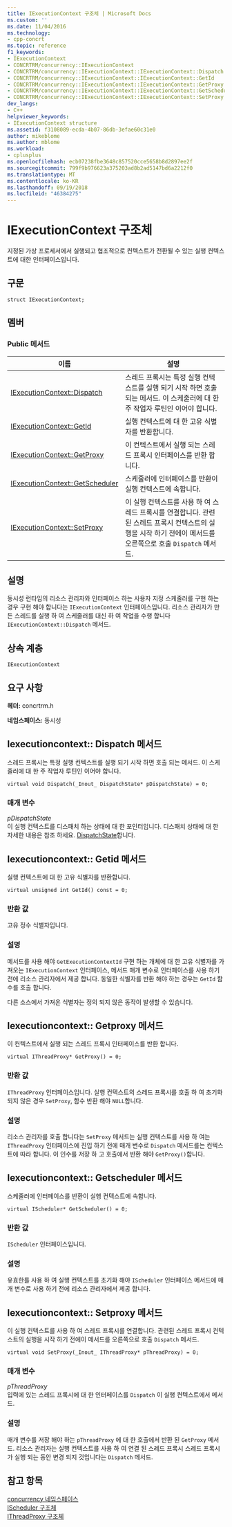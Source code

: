 ```yaml
---
title: IExecutionContext 구조체 | Microsoft Docs
ms.custom: ''
ms.date: 11/04/2016
ms.technology:
- cpp-concrt
ms.topic: reference
f1_keywords:
- IExecutionContext
- CONCRTRM/concurrency::IExecutionContext
- CONCRTRM/concurrency::IExecutionContext::IExecutionContext::Dispatch
- CONCRTRM/concurrency::IExecutionContext::IExecutionContext::GetId
- CONCRTRM/concurrency::IExecutionContext::IExecutionContext::GetProxy
- CONCRTRM/concurrency::IExecutionContext::IExecutionContext::GetScheduler
- CONCRTRM/concurrency::IExecutionContext::IExecutionContext::SetProxy
dev_langs:
- C++
helpviewer_keywords:
- IExecutionContext structure
ms.assetid: f3108089-ecda-4b07-86db-3efae60c31e0
author: mikeblome
ms.author: mblome
ms.workload:
- cplusplus
ms.openlocfilehash: ecb07238fbe3648c857520cce5658b8d2897ee2f
ms.sourcegitcommit: 799f9b976623a375203ad8b2ad5147bd6a2212f0
ms.translationtype: MT
ms.contentlocale: ko-KR
ms.lasthandoff: 09/19/2018
ms.locfileid: "46384275"
---
```

# <a name="iexecutioncontext-structure"></a>IExecutionContext 구조체

지정된 가상 프로세서에서 실행되고 협조적으로 컨텍스트가 전환될 수 있는 실행 컨텍스트에 대한 인터페이스입니다.

## <a name="syntax"></a>구문

```
struct IExecutionContext;
```

## <a name="members"></a>멤버

### <a name="public-methods"></a>Public 메서드

|이름|설명|
|----------|-----------------|
|[IExecutionContext::Dispatch](#dispatch)|스레드 프록시는 특정 실행 컨텍스트를 실행 되기 시작 하면 호출 되는 메서드. 이 스케줄러에 대 한 주 작업자 루틴인 이어야 합니다.|
|[IExecutionContext::GetId](#getid)|실행 컨텍스트에 대 한 고유 식별자를 반환합니다.|
|[IExecutionContext::GetProxy](#getproxy)|이 컨텍스트에서 실행 되는 스레드 프록시 인터페이스를 반환 합니다.|
|[IExecutionContext::GetScheduler](#getscheduler)|스케줄러에 인터페이스를 반환이 실행 컨텍스트에 속합니다.|
|[IExecutionContext::SetProxy](#setproxy)|이 실행 컨텍스트를 사용 하 여 스레드 프록시를 연결합니다. 관련된 스레드 프록시 컨텍스트의 실행을 시작 하기 전에이 메서드를 오른쪽으로 호출 `Dispatch` 메서드.|

## <a name="remarks"></a>설명

동시성 런타임의 리소스 관리자와 인터페이스 하는 사용자 지정 스케줄러를 구현 하는 경우 구현 해야 합니다는 `IExecutionContext` 인터페이스입니다. 리소스 관리자가 만든 스레드를 실행 하 여 스케줄러를 대신 하 여 작업을 수행 합니다 `IExecutionContext::Dispatch` 메서드.

## <a name="inheritance-hierarchy"></a>상속 계층

`IExecutionContext`

## <a name="requirements"></a>요구 사항

**헤더:** concrtrm.h

**네임스페이스:** 동시성

##  <a name="dispatch"></a>  Iexecutioncontext:: Dispatch 메서드

스레드 프록시는 특정 실행 컨텍스트를 실행 되기 시작 하면 호출 되는 메서드. 이 스케줄러에 대 한 주 작업자 루틴인 이어야 합니다.

```
virtual void Dispatch(_Inout_ DispatchState* pDispatchState) = 0;
```

### <a name="parameters"></a>매개 변수

*pDispatchState*<br/>
이 실행 컨텍스트를 디스패치 하는 상태에 대 한 포인터입니다. 디스패치 상태에 대 한 자세한 내용은 참조 하세요. [DispatchState](dispatchstate-structure.md)합니다.

##  <a name="getid"></a>  Iexecutioncontext:: Getid 메서드

실행 컨텍스트에 대 한 고유 식별자를 반환합니다.

```
virtual unsigned int GetId() const = 0;
```

### <a name="return-value"></a>반환 값

고유 정수 식별자입니다.

### <a name="remarks"></a>설명

메서드를 사용 해야 `GetExecutionContextId` 구현 하는 개체에 대 한 고유 식별자를 가져오는 `IExecutionContext` 인터페이스, 메서드 매개 변수로 인터페이스를 사용 하기 전에 리소스 관리자에서 제공 합니다. 동일한 식별자를 반환 해야 하는 경우는 `GetId` 함수를 호출 합니다.

다른 소스에서 가져온 식별자는 정의 되지 않은 동작이 발생할 수 있습니다.

##  <a name="getproxy"></a>  Iexecutioncontext:: Getproxy 메서드

이 컨텍스트에서 실행 되는 스레드 프록시 인터페이스를 반환 합니다.

```
virtual IThreadProxy* GetProxy() = 0;
```

### <a name="return-value"></a>반환 값

`IThreadProxy` 인터페이스입니다. 실행 컨텍스트의 스레드 프록시를 호출 하 여 초기화 되지 않은 경우 `SetProxy`, 함수 반환 해야 `NULL`합니다.

### <a name="remarks"></a>설명

리소스 관리자를 호출 합니다는 `SetProxy` 메서드는 실행 컨텍스트를 사용 하 여는 `IThreadProxy` 인터페이스에 진입 하기 전에 매개 변수로 `Dispatch` 메서드를는 컨텍스트에 따라 합니다. 이 인수를 저장 하 고 호출에서 반환 해야 `GetProxy()`합니다.

##  <a name="getscheduler"></a>  Iexecutioncontext:: Getscheduler 메서드

스케줄러에 인터페이스를 반환이 실행 컨텍스트에 속합니다.

```
virtual IScheduler* GetScheduler() = 0;
```

### <a name="return-value"></a>반환 값

`IScheduler` 인터페이스입니다.

### <a name="remarks"></a>설명

유효한를 사용 하 여 실행 컨텍스트를 초기화 해야 `IScheduler` 인터페이스 메서드에 매개 변수로 사용 하기 전에 리소스 관리자에서 제공 합니다.

##  <a name="setproxy"></a>  Iexecutioncontext:: Setproxy 메서드

이 실행 컨텍스트를 사용 하 여 스레드 프록시를 연결합니다. 관련된 스레드 프록시 컨텍스트의 실행을 시작 하기 전에이 메서드를 오른쪽으로 호출 `Dispatch` 메서드.

```
virtual void SetProxy(_Inout_ IThreadProxy* pThreadProxy) = 0;
```

### <a name="parameters"></a>매개 변수

*pThreadProxy*<br/>
입력에 있는 스레드 프록시에 대 한 인터페이스를 `Dispatch` 이 실행 컨텍스트에서 메서드.

### <a name="remarks"></a>설명

매개 변수를 저장 해야 하는 `pThreadProxy` 에 대 한 호출에서 반환 된 `GetProxy` 메서드. 리소스 관리자는 실행 컨텍스트를 사용 하 여 연결 된 스레드 프록시 스레드 프록시가 실행 되는 동안 변경 되지 것입니다는 `Dispatch` 메서드.

## <a name="see-also"></a>참고 항목

[concurrency 네임스페이스](concurrency-namespace.md)<br/>
[IScheduler 구조체](ischeduler-structure.md)<br/>
[IThreadProxy 구조체](ithreadproxy-structure.md)

